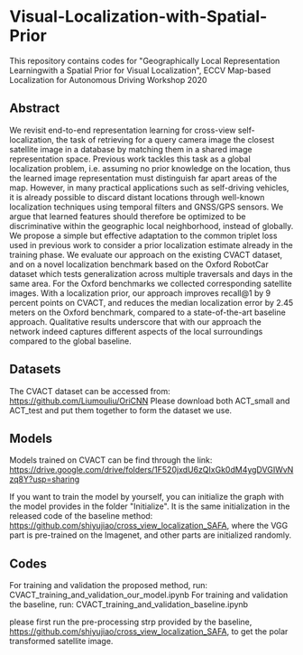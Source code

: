 # Visual-Localization-with-Spatial-Prior

This repository contains codes for "Geographically Local Representation Learningwith a Spatial Prior for Visual Localization", ECCV Map-based Localization for Autonomous Driving Workshop 2020

## Abstract
We revisit end-to-end representation learning for cross-view self-localization, the task of retrieving for a query camera image the closest satellite image in a database by matching them in a shared image representation space. Previous work tackles this task as a global localization problem, i.e. assuming no prior knowledge on the location, thus the learned image representation must distinguish far apart areas of the map. However, in many practical applications such as self-driving vehicles, it is already possible to discard distant locations through well-known localization techniques using temporal filters and GNSS/GPS sensors. We
argue that learned features should therefore be optimized to be discriminative within the geographic local neighborhood, instead of globally. We propose a simple but effective adaptation to the common triplet loss used in previous work to consider a prior localization estimate already in the training phase. We evaluate our approach on the existing CVACT dataset, and on a novel localization benchmark based on the Oxford RobotCar dataset which tests generalization across multiple traversals and days in the same area. For the Oxford benchmarks we collected corresponding satellite images. With a localization prior, our approach improves recall@1 by 9 percent points on CVACT, and reduces the median localization error by 2.45 meters on the Oxford benchmark, compared to a state-of-the-art baseline approach. Qualitative results underscore that with our approach the network indeed captures different aspects of the local surroundings compared to the global baseline.

## Datasets
The CVACT dataset can be accessed from: https://github.com/Liumouliu/OriCNN
Please download both ACT_small and ACT_test and put them together to form the dataset we use.

## Models
Models trained on CVACT can be find through the link: https://drive.google.com/drive/folders/1F520jxdU6zQIxGk0dM4ygDVGIWvNzq8Y?usp=sharing

If you want to train the model by yourself, you can initialize the graph with the model provides in the folder "Initialize". It is the same initialization in the released code of the baseline method: https://github.com/shiyujiao/cross_view_localization_SAFA, where the VGG part is pre-trained on the Imagenet, and other parts are initialized randomly.

## Codes
For training and validation the proposed method, run: CVACT_training_and_validation_our_model.ipynb
For training and validation the baseline, run: CVACT_training_and_validation_baseline.ipynb

please first run the pre-processing strp provided by the baseline, https://github.com/shiyujiao/cross_view_localization_SAFA, to get the polar transformed satellite image.
